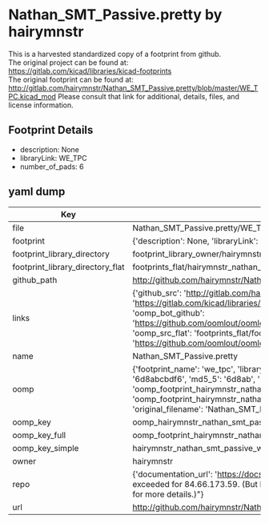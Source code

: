 # Nathan_SMT_Passive.pretty by hairymnstr  
This is a harvested standardized copy of a footprint from github.  
The original project can be found at:  
https://gitlab.com/kicad/libraries/kicad-footprints  
The original footprint can be found at:
http://gitlab.com/hairymnstr/Nathan_SMT_Passive.pretty/blob/master/WE_TPC.kicad_mod
Please consult that link for additional, details, files, and license information.  
## Footprint Details
* description: None  
* libraryLink: WE_TPC  
* number_of_pads: 6  
## yaml dump  
| Key | Value |  
| --- | --- |  
| file | Nathan_SMT_Passive.pretty/WE_TPC.kicad_mod |  
| footprint | {'description': None, 'libraryLink': 'WE_TPC', 'number_of_pads': 6} |  
| footprint_library_directory | footprint_library_owner/hairymnstr_Nathan_SMT_Passive.pretty |  
| footprint_library_directory_flat | footprints_flat/hairymnstr_nathan_smt_passive_we_tpc/working |  
| github_path | http://github.com/hairymnstr/Nathan_SMT_Passive.pretty/blob/master/WE_TPC.kicad_mod |  
| links | {'github_src': 'http://gitlab.com/hairymnstr/Nathan_SMT_Passive.pretty/blob/master/WE_TPC.kicad_mod', 'github_src_repo': 'https://gitlab.com/kicad/libraries/kicad-footprints', 'oomp_bot': 'footprints/hairymnstr_nathan_smt_passive_we_tpc/working', 'oomp_bot_github': 'https://github.com/oomlout/oomlout_oomp_footprint_bot/tree/main/footprints/hairymnstr_nathan_smt_passive_we_tpc/working', 'oomp_src_flat': 'footprints_flat/footprints_flat/hairymnstr_nathan_smt_passive_we_tpc/working', 'oomp_src_flat_github': 'https://github.com/oomlout/oomlout_oomp_footprint_src/tree/main/footprints_flat/hairymnstr_nathan_smt_passive_we_tpc/working'} |  
| name | Nathan_SMT_Passive.pretty |  
| oomp | {'footprint_name': 'we_tpc', 'library_name': 'nathan_smt_passive', 'md5': '6d8abcbdf6a96b79d8346952be1abb96', 'md5_10': '6d8abcbdf6', 'md5_5': '6d8ab', 'md5_6': '6d8abc', 'oomp_key': 'oomp_hairymnstr_nathan_smt_passive_we_tpc', 'oomp_key_extra': 'oomp_footprint_hairymnstr_nathan_smt_passive_we_tpc', 'oomp_key_full': 'oomp_footprint_hairymnstr_nathan_smt_passive_we_tpc_6d8abc', 'oomp_key_simple': 'hairymnstr_nathan_smt_passive_we_tpc', 'original_filename': 'Nathan_SMT_Passive.pretty/WE_TPC.kicad_mod', 'owner_name': 'hairymnstr'} |  
| oomp_key | oomp_hairymnstr_nathan_smt_passive_we_tpc |  
| oomp_key_full | oomp_footprint_hairymnstr_nathan_smt_passive_we_tpc |  
| oomp_key_simple | hairymnstr_nathan_smt_passive_we_tpc |  
| owner | hairymnstr |  
| repo | {'documentation_url': 'https://docs.github.com/rest/overview/resources-in-the-rest-api#rate-limiting', 'message': "API rate limit exceeded for 84.66.173.59. (But here's the good news: Authenticated requests get a higher rate limit. Check out the documentation for more details.)"} |  
| url | http://github.com/hairymnstr/Nathan_SMT_Passive.pretty |  

